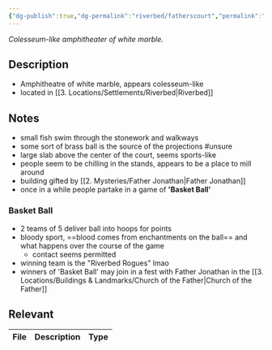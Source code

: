 ```yaml
---
{"dg-publish":true,"dg-permalink":"riverbed/fatherscourt","permalink":"/riverbed/fatherscourt/","dgHomeLink":true,"dgPassFrontmatter":false}
---
```


*Colesseum-like amphitheater of white marble.*

## Description
- Amphitheatre of white marble, appears colesseum-like
- located in [[3. Locations/Settlements/Riverbed|Riverbed]]

## Notes
- small fish swim through the stonework and walkways
- some sort of brass ball is the source of the projections #unsure 
- large slab above the center of the court, seems sports-like
- people seem to be chilling in the stands, appears to be a place to mill around
- building gifted by [[2. Mysteries/Father Jonathan|Father Jonathan]]
- once in a while people partake in a game of **'Basket Ball'**

### Basket Ball
- 2 teams of 5 deliver ball into hoops for points
- bloody sport, ==blood comes from enchantments on the ball== and what happens over the course of the game
	- contact seems permitted
- winning team is the "Riverbed Rogues" lmao
- winners of 'Basket Ball' may join in a fest with Father Jonathan in the [[3. Locations/Buildings & Landmarks/Church of the Father|Church of the Father]]

## Relevant
| File | Description | Type |
| ---- | ----------- | ---- |
